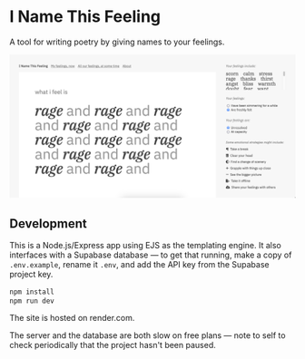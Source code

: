 # I Name This Feeling

A tool for writing poetry by giving names to your feelings.

![The prompt "what i feel is" followed by repetitions of "rage and rage and rage".](<documentation/Screenshot 2023-07-11 at 10.34.01 PM.png>)

## Development

This is a Node.js/Express app using EJS as the templating engine. It also interfaces with a Supabase database — to get that running, make a copy of `.env.example`, rename it `.env`, and add the API key from the Supabase project key.

```
npm install
npm run dev
```

The site is hosted on render.com.

The server and the database are both slow on free plans — note to self to check periodically that the project hasn't been paused.